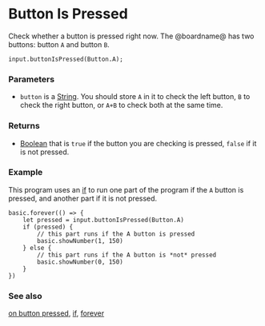 # Button Is Pressed

Check whether a button is pressed right now. The @boardname@ has two buttons: button `A` and button `B`.

```sig
input.buttonIsPressed(Button.A);
```

### Parameters

* `button` is a [String](/reference/types/string). You should store `A` in it to check the left button, `B` to check the right button, or `A+B` to check both at the same time.

### Returns

* [Boolean](/blocks/logic/boolean) that is `true` if the button you are checking is pressed, `false` if it is not pressed.

### Example

This program uses an [if](/blocks/logic/if) to run one part of the program if the `A` button is pressed, and another part if it is not pressed.

```blocks
basic.forever(() => {
    let pressed = input.buttonIsPressed(Button.A)
    if (pressed) {
        // this part runs if the A button is pressed
        basic.showNumber(1, 150)
    } else {
        // this part runs if the A button is *not* pressed
        basic.showNumber(0, 150)
    }
})
```

### See also

[on button pressed](/reference/input/on-button-pressed), [if](/blocks/logic/if), [forever](/reference/basic/forever)